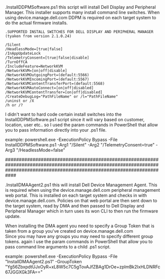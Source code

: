 .InstallDDPMSoftware.ps1
this script will install Dell Display and Peripheral Manager.  This installer supports many install command line switches.  When using device.manage.dell.com DDPM is 
required on each target system to do the actual firmware installs.  


    .SUPPORTED INSTALL SWITCHES FOR DELL DISPLAY AND PERIPHERAL MANAGER (tyaken from version 2.1.0.24)

    /Silent
    /HeadlessMode=[true|false]
    /InAppUpdateLock
    /TelemetryConsent=[true|false|disable]
    /TurnOffCA
    /IncludeFeature=NetworkKVM
    /NetworkKVM=[on|off|disable]
    /NetworkKVMOutgoingPort=(default:5566)
    /NetworkKVMIncomingPort=(default:5567)
    /NetworkKVMContentTransferPort=(default:5568)
    /NetworkKVMAutoConnect=[on|off|disabled]
    /NetworkKVMContentTransfer=[on|off|disabled]
    /CreateDebugLog="PathFileName" or /l="PathFileName"
    /uninst or /X
    /h or /?



I didn't want to hard code certain install switches into the InstallDDPMSoftware.ps1 script since it will vary based on customer, location, user etc..
so I used the param commands in PowerShell that allow you to pass information directly into your .ps1 file.

example:    powershell.exe -ExecutionPolicy Bypass -File InstallDDPMSoftware.ps1 -Arg1 "/Silent" -Arg2 "/TelemetryConsent=true" -Arg3 "/HeadlessMode=false"


############################################################################################################################################################################


.InstallDMAAgent2.ps1
this will install Dell Device Management Agent.   This is required when using the device.manage.dell.com peripheral management web portal.  This is installed on each target
system and checks in with device.manage.dell.com.   Policies on that web portal are then sent down to the target system, read by DMA and then passed to Dell Display and Peripheral 
Manager which in turn uses its won CLI to then run the firmware update.  


When installing the DMA agent you need to specify a Group Token that is taken from a group you've created on device.manage.dell.com   
Since you may have any groups you may need to specify different group tokens.  again I use the param commands in PowerShell that allow you to pass command line arguments
to a child .ps1 script.

example:  powershell.exe -ExecutionPolicy Bypass -File "InstallDMAAgent2.ps1" -GroupToken "Yg56ZbxpdtUJxOyR+xL8W5c7C5gTovAJfZBAg1DrOe+zplmBk2IxHLDNRFc67JGGXGk3FA=="

